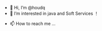 - 👋 Hi, I’m @houdq
- 👀 I’m interested in java and Soft Services  ！
<!-- - 🌱 I’m currently learning ... -->
<!-- - 💞️ I’m looking to collaborate on ... -->
- 📫 How to reach me ...

<!---
thatdanielhou/thatdanielhou is a ✨ special ✨ repository because its `README.md` (this file) appears on your GitHub profile.
You can click the Preview link to take a look at your changes.
--->
